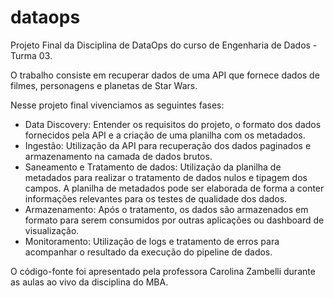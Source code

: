 # dataops

Projeto Final da Disciplina de DataOps do curso de Engenharia de Dados - Turma 03.

O trabalho consiste em recuperar dados de uma API que fornece dados de filmes, personagens e planetas de Star Wars.

Nesse projeto final vivenciamos as seguintes fases:

* Data Discovery: Entender os requisitos do projeto, o formato dos dados fornecidos pela API e a criação de uma planilha com os metadados.
* Ingestão: Utilização da API para recuperação dos dados paginados e armazenamento na camada de dados brutos.
* Saneamento e Tratamento de dados: Utilização da planilha de metadados para realizar o tratamento de dados nulos e tipagem dos campos. A planilha de metadados pode ser elaborada de forma a conter informações relevantes para os testes de qualidade dos dados.
* Armazenamento: Após o tratamento, os dados são armazenados em formato para serem consumidos por outras aplicações ou dashboard de visualização.
* Monitoramento: Utilização de logs e tratamento de erros para acompanhar o resultado da execução do pipeline de dados. 

O código-fonte foi apresentado pela professora Carolina Zambelli durante as aulas ao vivo da disciplina do MBA.
